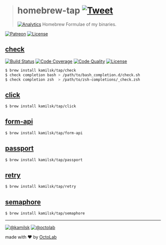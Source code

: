> # homebrew-tap [![Tweet](https://img.shields.io/twitter/url/http/shields.io.svg?style=social)](https://twitter.com/intent/tweet?text=Homebrew%20Formulae%20of%20my%20binaries&url=https://github.com/kamilsk/homebrew-tap&via=ikamilsk&hashtags=brew,binaries)
> [![Analytics](https://ga-beacon.appspot.com/UA-109817251-23/unsupported/homebrew-tap/readme?pixel)](https://github.com/kamilsk/homebrew-tap)
> Homebrew Formulae of my binaries.

[![Patreon](https://img.shields.io/badge/patreon-donate-orange.svg)](https://www.patreon.com/octolab)
[![License](https://img.shields.io/badge/license-MIT-blue.svg)](LICENSE)

## [check](https://github.com/kamilsk/check)

[![Build Status](https://travis-ci.org/kamilsk/check.svg?branch=master)](https://travis-ci.org/kamilsk/check)
[![Code Coverage](https://scrutinizer-ci.com/g/kamilsk/check/badges/coverage.png?b=master)](https://scrutinizer-ci.com/g/kamilsk/check/?branch=master)
[![Code Quality](https://scrutinizer-ci.com/g/kamilsk/check/badges/quality-score.png?b=master)](https://scrutinizer-ci.com/g/kamilsk/check/?branch=master)
[![License](https://img.shields.io/badge/license-MIT-blue.svg)](LICENSE)

```bash
$ brew install kamilsk/tap/check
$ check completion bash > /path/to/bash_completion.d/check.sh
$ check completion zsh  > /path/to/zsh-completions/_check.zsh
```

## [click](https://kamilsk.github.io/click/)

```bash
$ brew install kamilsk/tap/click
```

## [form-api](https://kamilsk.github.io/form-api/)

```bash
$ brew install kamilsk/tap/form-api
```

## [passport](https://kamilsk.github.io/passport/)

```bash
$ brew install kamilsk/tap/passport
```

## [retry](https://github.com/kamilsk/retry)

```bash
$ brew install kamilsk/tap/retry
```

## [semaphore](https://github.com/kamilsk/semaphore)

```bash
$ brew install kamilsk/tap/semaphore
```

---

[![@kamilsk](https://img.shields.io/badge/author-%40kamilsk-blue.svg)](https://twitter.com/ikamilsk)
[![@octolab](https://img.shields.io/badge/sponsor-%40octolab-blue.svg)](https://twitter.com/octolab_inc)

made with ❤️ by [OctoLab](https://www.octolab.org/)
